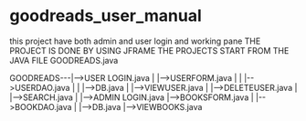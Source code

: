 # goodreads_user_manual
this project have both admin and user login and working pane
THE PROJECT IS DONE BY USING JFRAME
THE PROJECTS START FROM THE JAVA FILE GOODREADS.java

GOODREADS---|-->USER LOGIN.java
            |             |-->USERFORM.java
            |             |           |-->USERDAO.java
            |             |                     |-->DB.java
            |             |-->VIEWUSER.java
            |             |-->DELETEUSER.java
            |
            |-->SEARCH.java
            |
            |-->ADMIN LOGIN.java
                          |-->BOOKSFORM.java
                          |            |-->BOOKDAO.java
                          |                     |-->DB.java
                          |-->VIEWBOOKS.java
